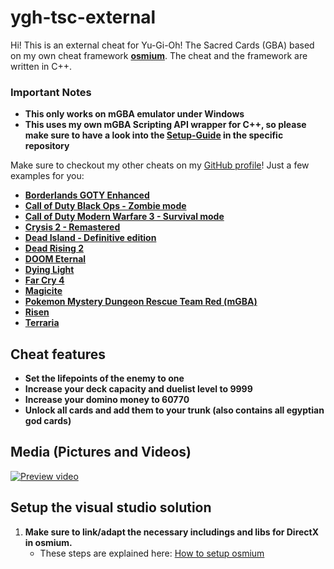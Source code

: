 # ygh-tsc-external

Hi!
This is an external cheat for Yu-Gi-Oh! The Sacred Cards (GBA) based on my own cheat framework **[osmium](https://github.com/cragson/osmium)**. 
The cheat and the framework are written in C++.

### Important Notes
- **This only works on mGBA emulator under Windows**
- **This uses my own mGBA Scripting API wrapper for C++, so please make sure to have a look into the [Setup-Guide](https://github.com/cragson/mgba-api/tree/master#setup) in the specific repository**

Make sure to checkout my other cheats on my [GitHub profile](https://github.com/cragson)!
Just a few examples for you:
 - **[Borderlands GOTY Enhanced](https://github.com/cragson/bl-goty-external)**
 - **[Call of Duty Black Ops - Zombie mode](https://github.com/cragson/bo1-fun)**
 - **[Call of Duty Modern Warfare 3 - Survival mode](https://github.com/cragson/mw3-surviv0r)**
 - **[Crysis 2 - Remastered](https://github.com/cragson/crysis2-external)**
 - **[Dead Island - Definitive edition](https://github.com/cragson/dead-island-external)**
 - **[Dead Rising 2](https://github.com/cragson/dead-rising-2-external)**
 - **[DOOM Eternal](https://github.com/cragson/doom-eternal-cheat)**
 - **[Dying Light](https://github.com/cragson/DL-external)**
 - **[Far Cry 4](https://github.com/cragson/far-cry-4-external)**
 - **[Magicite](https://github.com/cragson/magicite-external)**
 - **[Pokemon Mystery Dungeon Rescue Team Red (mGBA)](https://gthub.com/cragson/pkm-md-red)**
 - **[Risen](https://github.com/cragson/risen-external)**
 - **[Terraria](https://github.com/cragson/terraria-external)**


## Cheat features

- **Set the lifepoints of the enemy to one**
- **Increase your deck capacity and duelist level to 9999**
- **Increase your domino money to 60770**
- **Unlock all cards and add them to your trunk (also contains all egyptian god cards)**
	 
## Media (Pictures and Videos)

[![Preview video](https://img.youtube.com/vi/nBs04J-qCQc/0.jpg)](https://www.youtube.com/watch?v=nBs04J-qCQc)


## Setup the visual studio solution

1. **Make sure to link/adapt the necessary includings and libs for DirectX in osmium.**
	* These steps are explained here: [How to setup osmium](https://github.com/cragson/osmium#installation--setup) 

